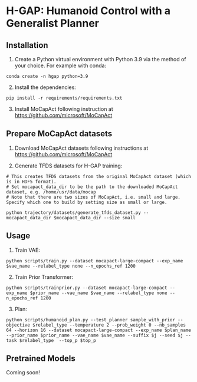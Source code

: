 # H-GAP: Humanoid Control with a Generalist Planner



## Installation
1. Create a Python virtual environment with Python 3.9 via the method of your choice. For example with conda:
```
conda create -n hgap python=3.9
```

2. Install the dependencies:
```
pip install -r requirements/requirements.txt
```

3. Install MoCapAct following instruction at https://github.com/microsoft/MoCapAct

## Prepare MoCapAct datasets

1. Download MoCapAct datasets following instructions at https://github.com/microsoft/MoCapAct

2. Generate TFDS datasets for H-GAP training:

```
# This creates TFDS datasets from the original MoCapAct dataset (which is in HDF5 format).
# Set mocapact_data_dir to be the path to the downloaded MoCapAct dataset, e.g. /home/usr/data/mocap
# Note that there are two sizes of MoCapAct, i.e. small and large. Specify which one to build by setting size as small or large.

python trajectory/datasets/generate_tfds_dataset.py --mocapact_data_dir $mocapact_data_dir --size small
```

## Usage

1. Train VAE:
```
python scripts/train.py --dataset mocapact-large-compact --exp_name $vae_name --relabel_type none --n_epochs_ref 1200
```

2. Train Prior Transformer:
```
python scripts/trainprior.py --dataset mocapact-large-compact --exp_name $prior_name --vae_name $vae_name --relabel_type none --n_epochs_ref 1200 

```

3. Plan:
```
python scripts/humanoid_plan.py --test_planner sample_with_prior --objective $relabel_type --temperature 2 --prob_weight 0 --nb_samples 64 --horizon 16 --dataset mocapact-large-compact --exp_name $plan_name --prior_name $prior_name --vae_name $vae_name --suffix $j --seed $j --task $relabel_type  --top_p $top_p
```

## Pretrained Models
Coming soon!